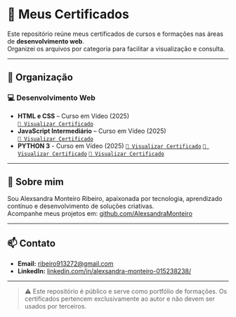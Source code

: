 # 📜 Meus Certificados

Este repositório reúne meus certificados de cursos e formações nas áreas de **desenvolvimento web**.  
Organizei os arquivos por categoria para facilitar a visualização e consulta.

---

## 📁 Organização

### 💻 Desenvolvimento Web
- **HTML e CSS** – Curso em Vídeo (2025)  
    [`📄 Visualizar Certificado`](./Certificados/ALEXSANDRA-MONTEIRO-RIBEIRO-HTML5-e-CSS3-Modulo-1-de-5-VIP-Certificado-Curso-em-Video.pdf)  
- **JavaScript Intermediário** – Curso em Vídeo (2025)  
    [`📄 Visualizar Certificado`](./Certificados/ALEXSANDRA-MONTEIRO-RIBEIRO-Javascript-40-Horas-Certificado-Curso-em-Video.pdf)
- **PYTHON 3** - Curso em Vídeo (2025)
    [`📄 Visualizar Certificado`](./Certificados/ALEXSANDRA-MONTEIRO-RIBEIRO-Python-3-8211-Mundo-1-40-Horas-Certificado-Curso-em-Video.pdf)
    [`📄 Visualizar Certificado`](./Certificados/ALEXSANDRA-MONTEIRO-RIBEIRO-Python-3-8211-Mundo-2-40-Horas-Certificado-Curso-em-Video.pdf)
    [`📄 Visualizar Certificado`](./Certificados/ALEXSANDRA-MONTEIRO-RIBEIRO-Python-3-8211-Mundo-3-40-Horas-Certificado-Curso-em-Video.pdf)
---

## 🎯 Sobre mim

Sou Alexsandra Monteiro Ribeiro, apaixonada por tecnologia, aprendizado contínuo e desenvolvimento de soluções criativas.  
Acompanhe meus projetos em: [github.com/AlexsandraMonteiro](https://github.com/AlexsandraMonteiro)

---

## 📫 Contato

- **Email:** ribeiro913272@gmail.com  
- **LinkedIn:** [linkedin.com/in/alexsandra-monteiro-015238238/](https://www.linkedin.com/in/alexsandra-monteiro-015238238/)

---

> ⚠️ Este repositório é público e serve como portfólio de formações. Os certificados pertencem exclusivamente ao autor e não devem ser usados por terceiros.


